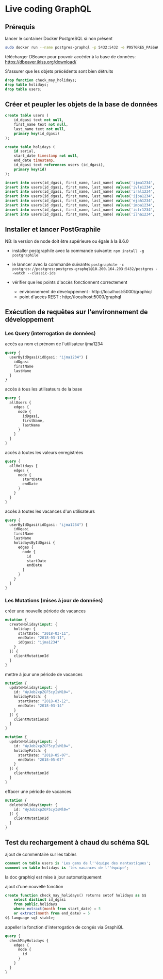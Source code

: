 # Live coding GraphQL

## Prérequis

lancer le container Docker PostgreSQL si non présent
````bash
sudo docker run --name postgres-graphql -p 5432:5432 -e POSTGRES_PASSWORD=postgres-graphql -d postgres
````

télécharger DBeaver pour pouvoir accéder à la base de données: https://dbeaver.jkiss.org/download/

S'assurer que les objets précédents sont bien détruits
````sql
drop function check_may_holidays;
drop table holidays;
drop table users;
````

## Créer et peupler les objets de la base de données

````sql
create table users (
	id_dgasi text not null,
	first_name text not null,
	last_name text not null,
	primary key(id_dgasi)
);

create table holidays (
	id serial,
	start_date timestamp not null,
	end_date timestamp,
	id_dgasi text references users (id_dgasi),
	primary key(id)
);

insert into users(id_dgasi, first_name, last_name) values('ijma1234', 'Jean-Baptiste', 'Martin');
insert into users(id_dgasi, first_name, last_name) values('ivle1234', 'Valentin', 'Lefort');
insert into users(id_dgasi, first_name, last_name) values('iral1234', 'Richard', 'Albenque');
insert into users(id_dgasi, first_name, last_name) values('ijba1234', 'Jean-Philippe', 'Baconnais');
insert into users(id_dgasi, first_name, last_name) values('ejah1234', 'Jérôme', 'Ah Leung');
insert into users(id_dgasi, first_name, last_name) values('imba1234', 'Marietta', 'Baubineau');
insert into users(id_dgasi, first_name, last_name) values('istr1234', 'Sophie', 'Tremant');
insert into users(id_dgasi, first_name, last_name) values('ilha1234', 'Laurent', 'Haillot');
````

## Installer et lancer PostGraphile

NB: la version de node doit être supérieure ou égale à la 8.6.0

* installer postgraphile avec la commande suivante: `npm install -g postgraphile`

* le lanncer avec la commande suivante: `postgraphile -c postgres://postgres:postgres-graphql@10.200.164.203:5432/postgres --watch --classic-ids`

* vérifier que les points d'accès fonctionnent correctement
    * environnement de développement : http://localhost:5000/graphiql
    * point d'accès REST : http://localhost:5000/graphql

## Exécution de requêtes sur l'environnement de développement

### Les Query (interrogation de données)

accès au nom et prénom de l'utilisateur ijma1234

````graphql
query {
  userByIdDgasi(idDgasi: "ijma1234") {
    idDgasi
    firstName
    lastName
  }
}
````

accès à tous les utilisateurs de la base

````graphql
query {
  allUsers {
    edges {
      node {
        idDgasi,
        firstName,
        lastName
      }
    }
  }
}
````

accès à toutes les valeurs enregistrées

````graphql
query {
  allHolidays {
    edges {
      node {
        startDate
        endDate
      }
    }
  }
}
````

accès à toutes les vacances d'un utilisateurs

````graphql
query {
  userByIdDgasi(idDgasi: "ijma1234") {
    idDgasi
    firstName
    lastName
    holidaysByIdDgasi {
      edges {
        node {
		  id
          startDate
          endDate
        }
      }
    }
  }
}
````

### Les Mutations (mises à jour de données)

créer une nouvelle période de vacances

````graphql
mutation {
  createHoliday(input: {
    holiday: {
      startDate: "2018-03-11",
      endDate: "2018-03-11",
      idDgasi: "ijma1234"
    }
  }) {
    clientMutationId
  }
}
````

mettre à jour une période de vacances

````graphql
mutation {
  updateHoliday(input: {
    id: "WyJob2xpZGF5cyIsM10=",
    holidayPatch: {
      startDate: "2018-03-12",
      endDate: "2018-03-14"
    }
  }) {
    clientMutationId
  }
}

mutation {
  updateHoliday(input: {
    id: "WyJob2xpZGF5cyIsM10=",
    holidayPatch: {
      startDate: "2018-05-07",
      endDate: "2018-05-07"
    }
  }) {
    clientMutationId
  }
}
````

effacer une période de vacances

````graphql
mutation {
  deleteHoliday(input: {
    id: "WyJob2xpZGF5cyIsMl0="
  }) {
    clientMutationId
  }
}
````

## Test du rechargement à chaud du schéma SQL

ajout de commentaire sur les tables

````sql
comment on table users is 'Les gens de l''équipe des nantastiques';
comment on table holidays is 'les vacances de l''équipe';
````

la doc graphiql est mise à jour automatiquement

ajout d'une nouvelle fonction

````sql
create function check_may_holidays() returns setof holidays as $$
	select distinct id_dgasi
	from public.holidays
	where extract(month from start_date) = 5
	or extract(month from end_date) = 5
$$ language sql stable;
````

appeller la fonction d'interrogation de congés via GraphiQL

````graphql
query {
  checkMayHolidays {
    edges {
      node {
        id
      }
    }
  }
}
````
